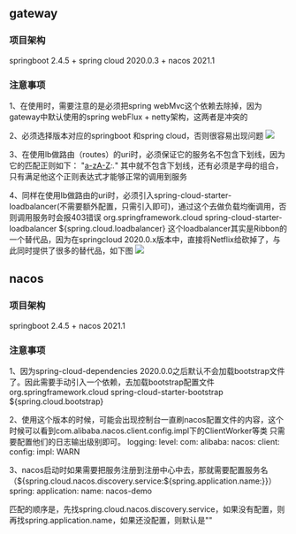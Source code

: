 ## gateway

### 项目架构
springboot 2.4.5 + spring cloud 2020.0.3 + nacos 2021.1

### 注意事项
1、在使用时，需要注意的是必须把spring webMvc这个依赖去除掉，因为gateway中默认使用的spring webFlux + netty架构，这两者是冲突的

2、必须选择版本对应的springboot 和spring cloud，否则很容易出现问题
![](https://note.youdao.com/yws/public/resource/5625e7f46bd2867ce16b1afc7e4d095a/xmlnote/D81C1388EF0C4E1CA353C463B2A241CA/37582)

3、在使用lb做路由（routes）的uri时，必须保证它的服务名不包含下划线，因为它的匹配正则如下：
"[a-zA-Z]([a-zA-Z]|\\d|\\+|\\.|-)*:.*"
其中就不包含下划线，还有必须是字母的组合，只有满足他这个正则表达式才能够正常的调用到服务

4、同样在使用lb做路由的uri时，必须引入spring-cloud-starter-loadbalancer(不需要额外配置，只需引入即可)，通过这个去做负载均衡调用，否则调用服务时会报403错误
<dependency>
    <groupId>org.springframework.cloud</groupId>
    <artifactId>spring-cloud-starter-loadbalancer</artifactId>
    <version>${spring.cloud.loadbalancer}</version>
</dependency>
这个loadbalancer其实是Ribbon的一个替代品，因为在springcloud 2020.0.x版本中，直接将Netflix给砍掉了，与此同时提供了很多的替代品，如下图
![](https://note.youdao.com/yws/public/resource/5625e7f46bd2867ce16b1afc7e4d095a/xmlnote/06BBC5EBF7EB4CE0B710FBB57B9BBF8B/37594)

## nacos
### 项目架构
springboot 2.4.5 + nacos 2021.1

### 注意事项
1、因为spring-cloud-dependencies 2020.0.0之后默认不会加载bootstrap文件了。因此需要手动引入一个依赖，去加载bootstrap配置文件
<dependency>
     <groupId>org.springframework.cloud</groupId>
     <artifactId>spring-cloud-starter-bootstrap</artifactId>
     <version>${spring.cloud.bootstrap}</version>
 </dependency>
 

2、使用这个版本的时候，可能会出现控制台一直刷nacos配置文件的内容，这个时候可以看到com.alibaba.nacos.client.config.impl下的ClientWorker等类
    只需要配置他们的日志输出级别即可。
logging:
  level:
    com:
      alibaba:
        nacos:
          client:
            config:
              impl: WARN
              
3、nacos启动时如果需要把服务注册到注册中心中去，那就需要配置服务名（${spring.cloud.nacos.discovery.service:${spring.application.name:}}）
    spring:
      application:
        name: nacos-demo
    
  匹配的顺序是，先找spring.cloud.nacos.discovery.service，如果没有配置，则再找spring.application.name，如果还没配置，则默认是""